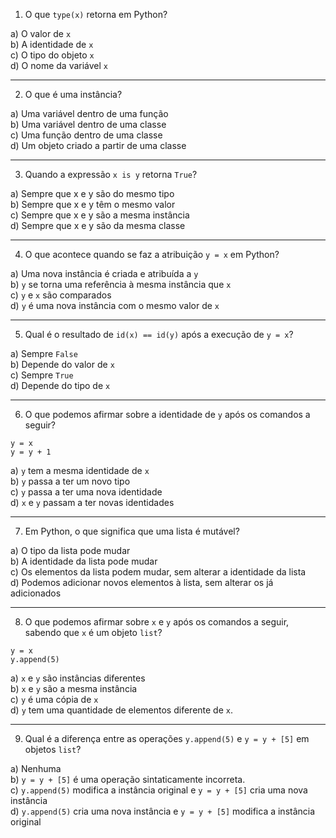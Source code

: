 1. O que `type(x)` retorna em Python?

a) O valor de `x` <br>
b) A identidade de `x` <br>
c) O tipo do objeto `x` <br>
d) O nome da variável `x` <br>

---


2. O que é uma instância?

a) Uma variável dentro de uma função <br>
b) Uma variável dentro de uma classe <br>
c) Uma função dentro de uma classe <br>
d) Um objeto criado a partir de uma classe <br>

---


3. Quando a expressão `x is y` retorna `True`?

a) Sempre que x e y são do mesmo tipo <br>
b) Sempre que x e y têm o mesmo valor <br>
c) Sempre que x e y são a mesma instância <br>
d) Sempre que x e y são da mesma classe <br>

---


4. O que acontece quando se faz a atribuição `y = x` em Python?

a) Uma nova instância é criada e atribuída a `y` <br>
b) `y` se torna uma referência à mesma instância que `x` <br>
c) `y` e `x` são comparados <br>
d) `y` é uma nova instância com o mesmo valor de `x` <br>

---


5. Qual é o resultado de `id(x) == id(y)` após a execução de `y = x`?

a) Sempre `False` <br>
b) Depende do valor de `x` <br>
c) Sempre `True` <br>
d) Depende do tipo de `x` <br>

---

6. O que podemos afirmar sobre a identidade de `y` após os comandos a seguir?
```
y = x
y = y + 1
```
a) `y` tem a mesma identidade de `x` <br>
b) `y` passa a ter um novo tipo <br>
c) `y` passa a ter uma nova identidade <br>
d) `x` e `y`  passam a ter novas identidades <br>

---

7. Em Python, o que significa que uma lista é mutável?

a) O tipo da lista pode mudar <br>
b) A identidade da lista pode mudar <br>
c) Os elementos da lista podem mudar, sem alterar a identidade da lista <br>
d) Podemos adicionar novos elementos à lista, sem alterar os já adicionados <br>

---

8. O que podemos afirmar sobre `x` e `y` após os comandos a seguir, sabendo que `x` é um objeto `list`?
```
y = x
y.append(5)
```

a) `x` e `y` são instâncias diferentes <br>
b) `x` e `y` são a mesma instância <br>
c) `y` é uma cópia de `x` <br>
d) `y` tem uma quantidade de elementos diferente de `x`. <br>

---

9. Qual é a diferença entre as operações `y.append(5)` e `y = y + [5]` em objetos `list`?

a) Nenhuma <br>
b) `y = y + [5]` é uma operação sintaticamente incorreta. <br>
c) `y.append(5)` modifica a instância original e `y = y + [5]` cria uma nova instância <br>
d) `y.append(5)` cria uma nova instância e `y = y + [5]` modifica a instância original <br>
